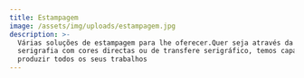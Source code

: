 ```yaml
---
title: Estampagem
image: /assets/img/uploads/estampagem.jpg
description: >-
  Várias soluções de estampagem para lhe oferecer.Quer seja através da
  serigrafia com cores directas ou de transfere serigráfico, temos capacidade de
  produzir todos os seus trabalhos
---
```



